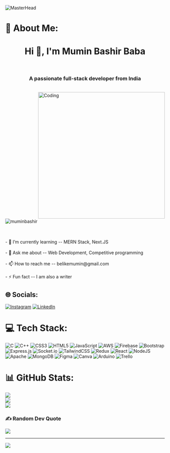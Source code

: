 ![MasterHead](https://camo.githubusercontent.com/56362def1bbc81d47e30e00d1f680d6698e05f1175c47957ef4a058ff3a840d5/68747470733a2f2f6c66736f6c7574696f6e732e6e65742f77702d636f6e74656e742f75706c6f6164732f323032312f31322f46756c6c2d537461636b2d446576656c6f706d656e742d46656174757265642d496d6167652d4c6576656c466976652d536f6c7574696f6e732e676966)
# 💫 About Me: 
<h1 align="center">Hi 👋, I'm Mumin Bashir Baba</h1><br><h3 align="center">A passionate full-stack developer from India</h3><br><img align="right" src="https://cdn.dribbble.com/users/926537/screenshots/4502924/media/79e26abb3fb85b42f2722cf22da095dc.gif" alt="Coding" width="400"><br><br><p align="left"> <img src="https://komarev.com/ghpvc/?username=muminbashir&label=Profile%20views&color=0e75b6&style=flat" alt="muminbashir" /> </p><br><br>- 🌱 I’m currently learning --  MERN Stack, Next.JS  <br><br>- 💬 Ask me about --  Web Development, Competitive programming  <br><br>- 📫 How to reach me -- belikemumin@gmail.com  <br><br>- ⚡ Fun fact --  I am also a writer  



## 🌐 Socials:
[![Instagram](https://img.shields.io/badge/Instagram-%23E4405F.svg?logo=Instagram&logoColor=white)](https://instagram.com/mumin_bashir) [![LinkedIn](https://img.shields.io/badge/LinkedIn-%230077B5.svg?logo=linkedin&logoColor=white)](https://linkedin.com/in/mumin-bashir) 

# 💻 Tech Stack:
![C](https://img.shields.io/badge/c-%2300599C.svg?style=for-the-badge&logo=c&logoColor=white) ![C++](https://img.shields.io/badge/c++-%2300599C.svg?style=for-the-badge&logo=c%2B%2B&logoColor=white) ![CSS3](https://img.shields.io/badge/css3-%231572B6.svg?style=for-the-badge&logo=css3&logoColor=white) ![HTML5](https://img.shields.io/badge/html5-%23E34F26.svg?style=for-the-badge&logo=html5&logoColor=white) ![JavaScript](https://img.shields.io/badge/javascript-%23323330.svg?style=for-the-badge&logo=javascript&logoColor=%23F7DF1E) ![AWS](https://img.shields.io/badge/AWS-%23FF9900.svg?style=for-the-badge&logo=amazon-aws&logoColor=white) ![Firebase](https://img.shields.io/badge/firebase-%23039BE5.svg?style=for-the-badge&logo=firebase) ![Bootstrap](https://img.shields.io/badge/bootstrap-%23563D7C.svg?style=for-the-badge&logo=bootstrap&logoColor=white) ![Express.js](https://img.shields.io/badge/express.js-%23404d59.svg?style=for-the-badge&logo=express&logoColor=%2361DAFB) ![Socket.io](https://img.shields.io/badge/Socket.io-black?style=for-the-badge&logo=socket.io&badgeColor=010101) ![TailwindCSS](https://img.shields.io/badge/tailwindcss-%2338B2AC.svg?style=for-the-badge&logo=tailwind-css&logoColor=white) ![Redux](https://img.shields.io/badge/redux-%23593d88.svg?style=for-the-badge&logo=redux&logoColor=white) ![React](https://img.shields.io/badge/react-%2320232a.svg?style=for-the-badge&logo=react&logoColor=%2361DAFB) ![NodeJS](https://img.shields.io/badge/node.js-6DA55F?style=for-the-badge&logo=node.js&logoColor=white) ![Apache](https://img.shields.io/badge/apache-%23D42029.svg?style=for-the-badge&logo=apache&logoColor=white) ![MongoDB](https://img.shields.io/badge/MongoDB-%234ea94b.svg?style=for-the-badge&logo=mongodb&logoColor=white) 	![Figma](https://img.shields.io/badge/figma-%23F24E1E.svg?style=for-the-badge&logo=figma&logoColor=white) ![Canva](https://img.shields.io/badge/Canva-%2300C4CC.svg?style=for-the-badge&logo=Canva&logoColor=white) ![Arduino](https://img.shields.io/badge/-Arduino-00979D?style=for-the-badge&logo=Arduino&logoColor=white) ![Trello](https://img.shields.io/badge/Trello-%23026AA7.svg?style=for-the-badge&logo=Trello&logoColor=white)
# 📊 GitHub Stats:
![](https://github-readme-stats.vercel.app/api?username=MuminBashir&theme=react&hide_border=false&include_all_commits=false&count_private=false)<br/>
![](https://github-readme-streak-stats.herokuapp.com/?user=MuminBashir&theme=react&hide_border=false)<br/>
![](https://github-readme-stats.vercel.app/api/top-langs/?username=MuminBashir&theme=react&hide_border=false&include_all_commits=false&count_private=false&layout=compact)

### ✍️ Random Dev Quote
![](https://quotes-github-readme.vercel.app/api?type=horizontal&theme=tokyonight)

---
[![](https://visitcount.itsvg.in/api?id=MuminBashir&icon=0&color=0)](https://visitcount.itsvg.in)

<!-- Proudly created with GPRM ( https://gprm.itsvg.in ) -->
